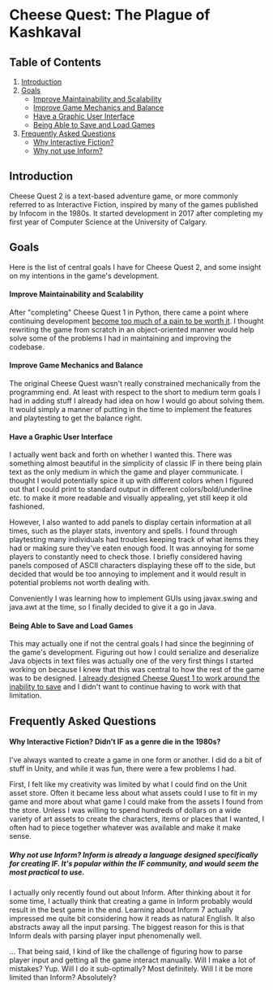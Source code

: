 Cheese Quest: The Plague of Kashkaval
=====================================

Table of Contents
-----------------
1. [Introduction](#introduction)
2. [Goals](#goals)
    - [Improve Maintainability and Scalability](#improve-maintainability-and-scalability)
    - [Improve Game Mechanics and Balance](#improve-game-mechanics-and-balance)
    - [Have a Graphic User Interface](#have-a-graphic-user-interface)
    - [Being Able to Save and Load Games](#being-able-to-save-and-load-games)
3. [Frequently Asked Questions](#frequently-asked-questions)
    - [Why Interactive Fiction?](#why-interactive-fiction)
    - [Why not use Inform?](#why-interactive-fiction)

Introduction
------------
Cheese Quest 2 is a text-based adventure game, or more commonly referred to as Interactive Fiction, inspired by many of the games published by Infocom in the 1980s.
It started development in 2017 after completing my first year of Computer Science at the University of Calgary.

Goals
-----
Here is the list of central goals I have for Cheese Quest 2, and some insight on my intentions in the game's development.

#### Improve Maintainability and Scalability

After "completing" Cheese Quest 1 in Python, there came a point where continuing development [become too much of a pain to be worth it](https://github.com/EvanQuan/CheeseQuest1#abandonment).
I thought rewriting the game from scratch in an object-oriented manner would help solve some of the problems I had in maintaining and improving the codebase.


#### Improve Game Mechanics and Balance

The original Cheese Quest wasn't really constrained mechanically from the programming end.
At least with respect to the short to medium term goals I had in adding stuff I already had idea on how I would go about solving them.
It would simply a manner of putting in the time to implement the features and playtesting to get the balance right.

#### Have a Graphic User Interface
I actually went back and forth on whether I wanted this.
There was something almost beautiful in the simplicity of classic IF in there being plain text as the only medium in which the game and player communicate.
I thought I would potentially spice it up with different colors when I figured out that I could print to standard output in different colors/bold/underline etc. to make it more readable and visually appealing, yet still keep it old fashioned.

However, I also wanted to add panels to display certain information at all times, such as the player stats, inventory and spells.
I found through playtesting many individuals had troubles keeping track of what items they had or making sure they've eaten enough food. It was annoying for some players to constantly need to check those.
I briefly considered having panels composed of ASCII characters displaying these off to the side, but decided that would be too annoying to implement and it would result in potential problems not worth dealing with.

Conveniently I was learning how to implement GUIs using javax.swing and java.awt at the time, so I finally decided to give it a go in Java.

#### Being Able to Save and Load Games
This may actually one if not the central goals I had since the beginning of the game's development.
Figuring out how I could serialize and deserialize Java objects in text files was actually one of the very first things I started working on because I knew that this was central to how the rest of the game was to be designed.
[I already designed Cheese Quest 1 to work around the inability to save](https://github.com/EvanQuan/CheeseQuest1#altneratives-to-saving) and I didn't want to continue having to work with that limitation.

Frequently Asked Questions
--------------------------

#### Why Interactive Fiction? Didn't IF as a genre die in the 1980s?
I've always wanted to create a game in one form or another.
I did do a bit of stuff in Unity, and while it was fun, there were a few problems I had.

First, I felt like my creativity was limited by what I could find on the Unit asset store.
Often it became less about what assets could I use to fit in my game and more about what game I could make from the assets I found from the store.
Unless I was willing to spend hundreds of dollars on a wide variety of art assets to create the characters, items or places that I wanted, I often had to piece together whatever was available and make it make sense.

##### Why not use Inform? Inform is already a language designed specifically for creating IF. It's popular within the IF community, and would seem the most practical to use.
I actually only recently found out about Inform.
After thinking about it for some time, I actually think that creating a game in Inform probably would result in the best game in the end.
Learning about Inform 7 actually impressed me quite bit considering how it reads as natural English.
It also abstracts away all the input parsing.
The biggest reason for this is that Inform deals with parsing player input phenomenally well.

... That being said, I kind of like the challenge of figuring how to parse player input and getting all the game interact manually.
Will I make a lot of mistakes? Yup.
Will I do it sub-optimally? Most definitely.
Will I it be more limited than Inform? Absolutely?